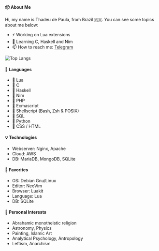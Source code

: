 #### 📦 About Me

Hi, my name is Thadeu de Paula, from Brazil 🇧🇷.
You can see some topics about me below:

- ⚡️ Working on Lua extensions
- 🌱 Learning C, Haskell and Nim
- 📫 How to reach me: [Telegram](https://t.me/arkt8)

![Top Langs](https://github-readme-stats.vercel.app/api/top-langs/?username=arkt8&theme=nord&show_icons=true&langs_count=10&layout=compact&ts=20220629)

#### 🔧 Languages
- 💚 Lua
- 🌄 C
- 🌱 Haskell
- 💚 Nim
- 💎 PHP
- 💎 Ecmascript
- 💎 Shellscript (Bash, Zsh & POSIX)
- 💎 SQL
- 📎 Python
- 📎 CSS / HTML

#### 💡 Technologies
- Webserver: Nginx, Apache
- Cloud: AWS
- DB: MariaDB, MongoDB, SQLite

#### 💚 Favorites
- OS: Debian Gnu/Linux
- Editor: NeoVim
- Browser: Luakit
- Language: Lua
- DB: SQLite

#### 🔎 Personal Interests

- Abrahamic monotheistic religion
- Astronomy, Physics
- Painting, Islamic Art
- Analytical Psychology, Antropology
- Leftism, Anarchism


